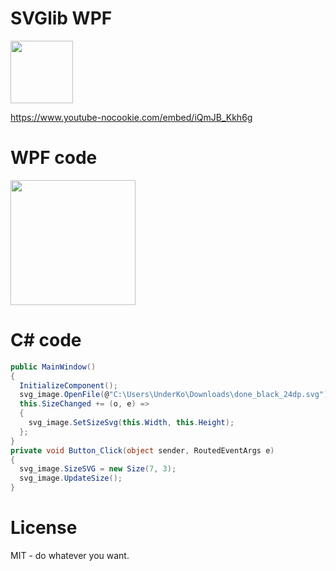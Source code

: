 # SVGlib WPF
<img src="https://i.imgur.com/PbHckLo.png" width="100">

https://www.youtube-nocookie.com/embed/iQmJB_Kkh6g

# WPF code
<img src="https://i.imgur.com/d3mZTqQ.png" width="200">

# C# code
```csharp
public MainWindow()
{
  InitializeComponent();
  svg_image.OpenFile(@"C:\Users\UnderKo\Downloads\done_black_24dp.svg");
  this.SizeChanged += (o, e) =>
  {
    svg_image.SetSizeSvg(this.Width, this.Height);
  };
}
private void Button_Click(object sender, RoutedEventArgs e)
{
  svg_image.SizeSVG = new Size(7, 3);
  svg_image.UpdateSize();
}
```
# License
MIT - do whatever you want.
